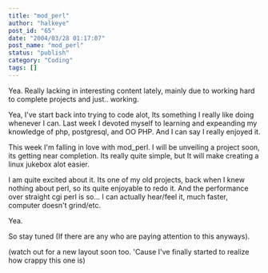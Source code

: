 ```yaml
---
title: "mod_perl"
author: "halkeye"
post_id: "65"
date: "2004/03/28 01:17:07"
post_name: "mod_perl"
status: "publish"
category: "Coding"
tags: []
---
```


Yea. Really lacking in interesting content lately, mainly due to working hard to complete projects and just.. working.

Yea, I've start back into trying to code alot, Its something I really like doing whenever I can. Last week I devoted myself to learning and expeanding my knowledge of php, postgresql, and OO PHP. And I can say I really enjoyed it.

This week I'm falling in love with mod_perl. I will be unveiling a project soon, its getting near completion. Its really quite simple, but It will make creating a linux jukebox alot easier.

I am quite excited about it. Its one of my old projects, back when I knew nothing about perl, so its quite enjoyable to redo it. And the performance over straight cgi perl is so... I can actually hear/feel it, much faster, computer doesn't grind/etc.

Yea.

So stay tuned (If there are any who are paying attention to this anyways).

(watch out for a new layout soon too. 'Cause I've finally started to realize how crappy this one is)